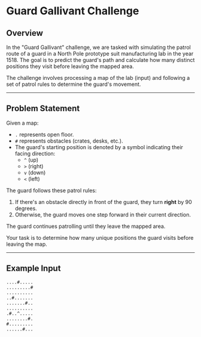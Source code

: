 # Guard Gallivant Challenge

## Overview

In the "Guard Gallivant" challenge, we are tasked with simulating the patrol route of a guard in a North Pole prototype suit manufacturing lab in the year 1518. The goal is to predict the guard's path and calculate how many distinct positions they visit before leaving the mapped area.

The challenge involves processing a map of the lab (input) and following a set of patrol rules to determine the guard's movement. 

---

## Problem Statement

Given a map:
- `.` represents open floor.
- `#` represents obstacles (crates, desks, etc.).
- The guard's starting position is denoted by a symbol indicating their facing direction:
  - `^` (up)
  - `>` (right)
  - `v` (down)
  - `<` (left)

The guard follows these patrol rules:
1. If there's an obstacle directly in front of the guard, they turn **right** by 90 degrees.
2. Otherwise, the guard moves one step forward in their current direction.

The guard continues patrolling until they leave the mapped area.

Your task is to determine how many unique positions the guard visits before leaving the map.

---

## Example Input

```plaintext
....#.....
.........#
..........
..#.......
.......#..
..........
.#..^.....
........#.
#.........
......#...
